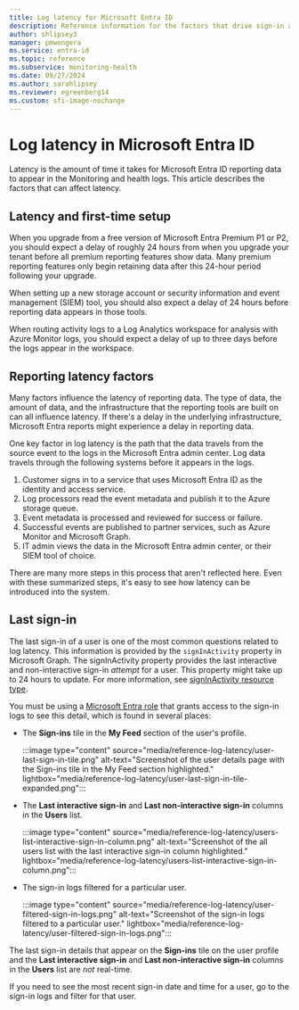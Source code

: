 ```yaml
---
title: Log latency for Microsoft Entra ID
description: Reference information for the factors that drive sign-in and audit log latency in Microsoft Entra ID
author: shlipsey3
manager: pmwongera
ms.service: entra-id
ms.topic: reference
ms.subservice: monitoring-health
ms.date: 09/27/2024
ms.author: sarahlipsey
ms.reviewer: egreenberg14
ms.custom: sfi-image-nochange
---
```


# Log latency in Microsoft Entra ID

Latency is the amount of time it takes for Microsoft Entra ID reporting data to appear in the Monitoring and health logs. This article describes the factors that can affect latency.

## Latency and first-time setup

When you upgrade from a free version of Microsoft Entra Premium P1 or P2, you should expect a delay of roughly 24 hours from when you upgrade your tenant before all premium reporting features show data. Many premium reporting features only begin retaining data after this 24-hour period following your upgrade.

When setting up a new storage account or security information and event management (SIEM) tool, you should also expect a delay of 24 hours before reporting data appears in those tools.

When routing activity logs to a Log Analytics workspace for analysis with Azure Monitor logs, you should expect a delay of up to three days before the logs appear in the workspace.

## Reporting latency factors

Many factors influence the latency of reporting data. The type of data, the amount of data, and the infrastructure that the reporting tools are built on can all influence latency. If there's a delay in the underlying infrastructure, Microsoft Entra reports might experience a delay in reporting data.

One key factor in log latency is the path that the data travels from the source event to the logs in the Microsoft Entra admin center. Log data travels through the following systems before it appears in the logs.

1. Customer signs in to a service that uses Microsoft Entra ID as the identity and access service.
1. Log processors read the event metadata and publish it to the Azure storage queue.
1. Event metadata is processed and reviewed for success or failure.
1. Successful events are published to partner services, such as Azure Monitor and Microsoft Graph.
1. IT admin views the data in the Microsoft Entra admin center, or their SIEM tool of choice.

There are many more steps in this process that aren't reflected here. Even with these summarized steps, it's easy to see how latency can be introduced into the system.

## Last sign-in

The last sign-in of a user is one of the most common questions related to log latency. This information is provided by the `signInActivity` property in Microsoft Graph. The signInActivity property provides the last interactive and non-interactive sign-in *attempt* for a user. This property might take up to 24 hours to update. For more information, see [signInActivity resource type](/graph/api/resources/signinactivity?view=graph-rest-beta&preserve-view=true).

You must be using a [Microsoft Entra role](howto-access-activity-logs.md#prerequisites) that grants access to the sign-in logs to see this detail, which is found in several places:

- The **Sign-ins** tile in the **My Feed** section of the user's profile.

  :::image type="content" source="media/reference-log-latency/user-last-sign-in-tile.png" alt-text="Screenshot of the user details page with the Sign-ins tile in the My Feed section highlighted." lightbox="media/reference-log-latency/user-last-sign-in-tile-expanded.png":::

- The **Last interactive sign-in** and **Last non-interactive sign-in** columns in the **Users** list.

  :::image type="content" source="media/reference-log-latency/users-list-interactive-sign-in-column.png" alt-text="Screenshot of the all users list with the last interactive sign-in column highlighted." lightbox="media/reference-log-latency/users-list-interactive-sign-in-column.png":::

- The sign-in logs filtered for a particular user.

    :::image type="content" source="media/reference-log-latency/user-filtered-sign-in-logs.png" alt-text="Screenshot of the sign-in logs filtered to a particular user." lightbox="media/reference-log-latency/user-filtered-sign-in-logs.png":::

The last sign-in details that appear on the **Sign-ins** tile on the user profile and the **Last interactive sign-in** and **Last non-interactive sign-in** columns in the **Users** list are *not* real-time.

If you need to see the most recent sign-in date and time for a user, go to the sign-in logs and filter for that user.